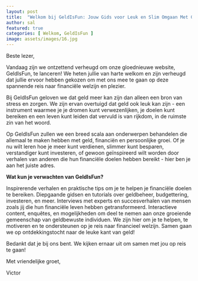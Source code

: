 ```yaml
---
layout: post
title:  "Welkom bij GeldIsFun: Jouw Gids voor Leuk en Slim Omgaan Met Geld!"
author: sal
featured: true
categories: [ Welkom, GeldIsFun ]
image: assets/images/16.jpg
---
```


Beste lezer,

Vandaag zijn we ontzettend verheugd om onze gloednieuwe website, GeldIsFun, te lanceren! We heten jullie van harte welkom en zijn verheugd dat jullie ervoor hebben gekozen om met ons mee te gaan op deze spannende reis naar financiële welzijn en plezier.

Bij GeldIsFun geloven we dat geld meer kan zijn dan alleen een bron van stress en zorgen. We zijn ervan overtuigd dat geld ook leuk kan zijn - een instrument waarmee je je dromen kunt verwezenlijken, je doelen kunt bereiken en een leven kunt leiden dat vervuld is van rijkdom, in de ruimste zin van het woord.

Op GeldIsFun zullen we een breed scala aan onderwerpen behandelen die allemaal te maken hebben met geld, financiën en persoonlijke groei. Of je nu wilt leren hoe je meer kunt verdienen, slimmer kunt besparen, verstandiger kunt investeren, of gewoon geïnspireerd wilt worden door verhalen van anderen die hun financiële doelen hebben bereikt - hier ben je aan het juiste adres.

**Wat kun je verwachten van GeldIsFun?**

Inspirerende verhalen en praktische tips om je te helpen je financiële doelen te bereiken.
Diepgaande gidsen en tutorials over geldbeheer, budgettering, investeren, en meer.
Interviews met experts en succesverhalen van mensen zoals jij die hun financiële leven hebben getransformeerd.
Interactieve content, enquêtes, en mogelijkheden om deel te nemen aan onze groeiende gemeenschap van geldbewuste individuen.
We zijn hier om je te helpen, te motiveren en te ondersteunen op je reis naar financieel welzijn. Samen gaan we op ontdekkingstocht naar de leuke kant van geld!

Bedankt dat je bij ons bent. We kijken ernaar uit om samen met jou op reis te gaan!

Met vriendelijke groet,

Victor

